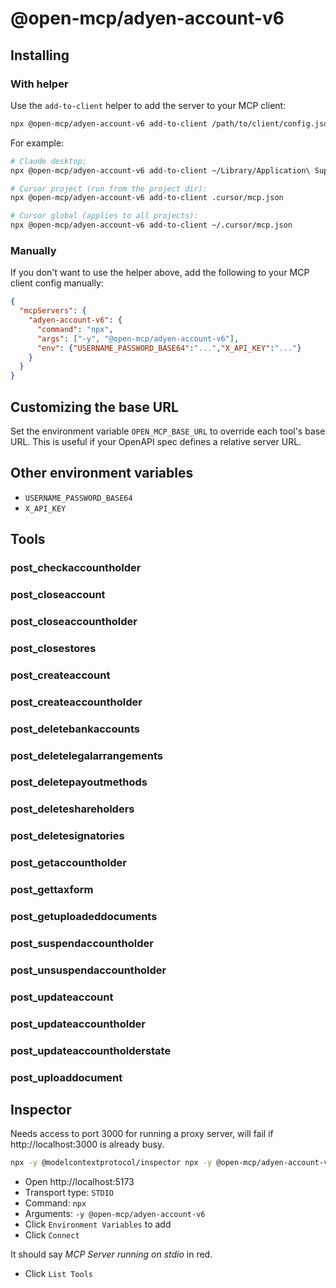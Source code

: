 # @open-mcp/adyen-account-v6

## Installing

### With helper

Use the `add-to-client` helper to add the server to your MCP client:

```bash
npx @open-mcp/adyen-account-v6 add-to-client /path/to/client/config.json
```

For example:

```bash
# Claude desktop:
npx @open-mcp/adyen-account-v6 add-to-client ~/Library/Application\ Support/Claude/claude_desktop_config.json

# Cursor project (run from the project dir):
npx @open-mcp/adyen-account-v6 add-to-client .cursor/mcp.json

# Cursor global (applies to all projects):
npx @open-mcp/adyen-account-v6 add-to-client ~/.cursor/mcp.json
```

### Manually

If you don't want to use the helper above, add the following to your MCP client config manually:

```json
{
  "mcpServers": {
    "adyen-account-v6": {
      "command": "npx",
      "args": ["-y", "@open-mcp/adyen-account-v6"],
      "env": {"USERNAME_PASSWORD_BASE64":"...","X_API_KEY":"..."}
    }
  }
}
```

## Customizing the base URL

Set the environment variable `OPEN_MCP_BASE_URL` to override each tool's base URL. This is useful if your OpenAPI spec defines a relative server URL.

## Other environment variables

- `USERNAME_PASSWORD_BASE64`
- `X_API_KEY`

## Tools

### post_checkaccountholder

### post_closeaccount

### post_closeaccountholder

### post_closestores

### post_createaccount

### post_createaccountholder

### post_deletebankaccounts

### post_deletelegalarrangements

### post_deletepayoutmethods

### post_deleteshareholders

### post_deletesignatories

### post_getaccountholder

### post_gettaxform

### post_getuploadeddocuments

### post_suspendaccountholder

### post_unsuspendaccountholder

### post_updateaccount

### post_updateaccountholder

### post_updateaccountholderstate

### post_uploaddocument

## Inspector

Needs access to port 3000 for running a proxy server, will fail if http://localhost:3000 is already busy.

```bash
npx -y @modelcontextprotocol/inspector npx -y @open-mcp/adyen-account-v6
```

- Open http://localhost:5173
- Transport type: `STDIO`
- Command: `npx`
- Arguments: `-y @open-mcp/adyen-account-v6`
- Click `Environment Variables` to add
- Click `Connect`

It should say _MCP Server running on stdio_ in red.

- Click `List Tools`
